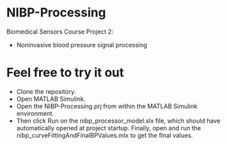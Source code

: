 # NIBP-Processing
Biomedical Sensors Course Project 2:
- Noninvasive blood pressure signal processing

# Feel free to try it out
- Clone the repository.
- Open MATLAB Simulink.
- Open the NIBP-Processing.prj from within the MATLAB Simulink environment.
- Then click Run on the nibp_processor_model.slx file, which should have automatically opened at project startup. Finally, open and run the nibp_curveFittingAndFinalBPValues.mlx to get the final values.



